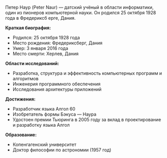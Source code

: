 Петер Наур (Peter Naur) — датский учёный в области информатики, один из пионеров компьютерной науки. Он родился 25 октября 1928 года в Фредериксб ерге, Дания.

**Краткая биография:**

- Родился: 25 октября 1928 года
- Место рождения: Фредериксберг, Дания
- Умер: 3 января 2016 года
- Место смерти: Херлев, Дания

**Области исследований:**

- Разработка, структура и эффективность компьютерных программ и алгоритмов
- Инженерия программного обеспечения
- Исследования архитектуры приложений

**Достижения:**

- Разработчик языка Алгол 60
- Изобретатель формы Бэкуса — Наура
- Удостоен премии Тьюринга в 2005 году за вклад в проектирование и разработку языка Алгол

**Образование:**

- Копенгагенский университет
- Доктор философии по астрономии (1957 год)